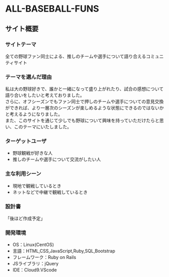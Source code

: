 # ALL-BASEBALL-FUNS

## サイト概要

### サイトテーマ

全ての野球ファン同士による、推しのチームや選手について語り合えるコミュニティサイト



### テーマを選んだ理由

私は大の野球好きで、誰かと一緒になって盛り上がれたり、試合の感想について語り合いをしたいと考えておりました。<br>
さらに、オフシーズンでもファン同士で押しのチームや選手についての意見交換ができれば、より一層次のシーズンが楽しめるような状態にできるのではないかと考えるようになりました。<br>
また、このサイトを通じて少しでも野球について興味を持っていただけたらと思い、このテーマにいたしました。


### ターゲットユーザ

- 野球観戦が好きな人
- 推しのチームや選手について交流がしたい人

### 主な利用シーン

- 現地で観戦しているとき
- ネットなどで中継で観戦しているとき

### 設計書

「後ほど作成予定」

### 開発環境

- OS：Linux(CentOS)
- 言語：HTML,CSS,JavaScript,Ruby,SQL,Bootstrap
- フレームワーク：Ruby on Rails
- JSライブラリ：jQuery
- IDE：Cloud9.VScode
